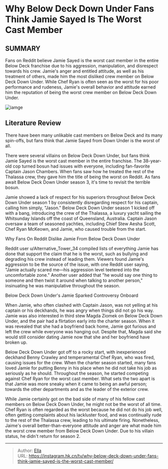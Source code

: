 # Why Below Deck Down Under Fans Think Jamie Sayed Is The Worst Cast Member


## SUMMARY 



  Fans on Reddit believe Jamie Sayed is the worst cast member in the entire Below Deck franchise due to his aggression, manipulation, and disrespect towards his crew.   Jamie&#39;s anger and entitled attitude, as well as his treatment of others, made him the most disliked crew member on Below Deck Down Under.   While Chef Ryan is often seen as the worst for his poor performance and rudeness, Jamie&#39;s overall behavior and attitude earned him the reputation of being the worst crew member on Below Deck Down Under.  

![iamge](https://static1.srcdn.com/wordpress/wp-content/uploads/2023/12/why-below-deck-down-under-fans-think-jamie-sayed-is-the-worst-cast-member.jpg)

## Literature Review
There have been many unlikable cast members on Below Deck and its many spin-offs, but fans think that Jamie Sayed from Down Under is the worst of all.




There were several villains on Below Deck Down Under, but fans think Jamie Sayed is the worst cast member in the entire franchise. The 38-year-old cop turned bosun had issues with everyone, including fan-favorite Captain Jason Chambers. When fans saw how he treated the rest of the Thalassa crew, they gave him the title of being the worst on Reddit. As fans await Below Deck Down Under season 3, it&#39;s time to revisit the terrible bosun.




Jamie showed a lack of respect for his superiors throughout Below Deck Down Under season 1 by consistently disregarding respect for his captain, calling him simply, &#34;Jason.&#34; Below Deck Down Under season 1 kicked off with a bang, introducing the crew of the Thalassa, a luxury yacht sailing the Whitsunday Islands off the coast of Queensland, Australia. Captain Jason oversaw a team of seasoned yachties, including Chief Stew Aesha Scott, Chef Ryan McKeown, and Jamie, who caused trouble from the start.


 Why Fans On Reddit Dislike Jamie From Below Deck Down Under 

 

Reddit user u/Alternative_Tower_34 compiled lists of everything Jamie has done that support the claim that he is the worst, such as bullying and degrading his crew instead of leading them. Viewers found Jamie&#39;s aggression to be the source of the issue, with one Reddit user saying, &#34;Jamie actually scared me—his aggression level teetered into the uncomfortable zone.&#34; Another user added that &#34;he would say one thing to someone and then twist it around when talking to another person,&#34; insinuating he was manipulative throughout the season.






 Below Deck Down Under&#39;s Jamie Sparked Controversy Onboard 
          

When Jamie, who often clashed with Captain Jason, was not yelling at his captain or his deckhands, he was angry when things did not go his way. Jamie was also interested in third stew Magda Ziomek on Below Deck Down Under, and the pair had a flirtation early into the charter season. When it was revealed that she had a boyfriend back home, Jamie got furious and left the crew while everyone was hanging out. Despite that, Magda said she would still consider dating Jamie now that she and her boyfriend have broken up.

Below Deck Down Under got off to a rocky start, with inexperienced deckhand Benny Crawley and temperamental Chef Ryan, who was fired, causing issues for the crew. When the charter season started, many fans loved Jamie for putting Benny in his place when he did not take his job as seriously as he should. Throughout the season, he started competing against Chef Ryan for the worst cast member. What sets the two apart is that Jamie was more sneaky when it came to being an awful person; towards the other departments and as the leader of the exterior crew.




While Jamie certainly got on the bad side of many of his fellow cast members on Below Deck Down Under, he might not be the worst of all time. Chef Ryan is often regarded as the worst because he did not do his job well, often getting complaints about his lackluster food, and was continually rude to the rest of the Thalassa crew, leading to his ultimate firing. Nonetheless, Jaime&#39;s overall better-than-everyone attitude and anger are what made him the worst crew member from Below Deck Down Under. Due to his villain status, he didn&#39;t return for season 2.



---

> Author: [Ella](https://instagram.hk.cn/)  
> URL: https://instagram.hk.cn/tv/why-below-deck-down-under-fans-think-jamie-sayed-is-the-worst-cast-member/  

